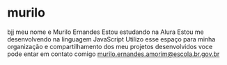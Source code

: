 # murilo
bjj
meu nome e Murilo Ernandes 
Estou estudando na Alura
Estou me desenvolvendo na linguagem JavaScript
Utilizo esse espaço para minha organização e compartilhamento dos meu projetos desenvolvidos 
voce pode entar em contato comigo 
murilo.ernandes.amorim@escola.br.gov.br
